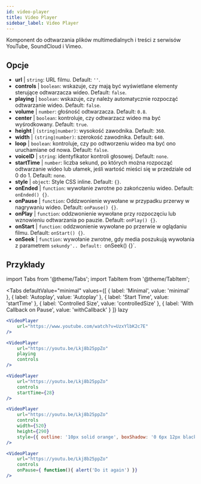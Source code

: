 ```yaml
---
id: video-player
title: Video Player
sidebar_label: Video Player
---
```


Komponent do odtwarzania plików multimedialnych i treści z serwisów YouTube, SoundCloud i Vimeo.

## Opcje

* __url__ | `string`: URL filmu. Default: `''`.
* __controls__ | `boolean`: wskazuje, czy mają być wyświetlane elementy sterujące odtwarzacza wideo. Default: `false`.
* __playing__ | `boolean`: wskazuje, czy należy automatycznie rozpocząć odtwarzanie wideo. Default: `false`.
* __volume__ | `number`: głośność odtwarzacza. Default: `0.8`.
* __center__ | `boolean`: kontroluje, czy odtwarzacz wideo ma być wyśrodkowany. Default: `true`.
* __height__ | `(string|number)`: wysokość zawodnika. Default: `360`.
* __width__ | `(string|number)`: szerokość zawodnika. Default: `640`.
* __loop__ | `boolean`: kontroluje, czy po odtworzeniu wideo ma być ono uruchamiane od nowa. Default: `false`.
* __voiceID__ | `string`: identyfikator kontroli głosowej. Default: `none`.
* __startTime__ | `number`: liczba sekund, po których można rozpocząć odtwarzanie wideo lub ułamek, jeśli wartość mieści się w przedziale od 0 do 1. Default: `none`.
* __style__ | `object`: Style CSS inline. Default: `{}`.
* __onEnded__ | `function`: wywołanie zwrotne po zakończeniu wideo. Default: `onEnded() {}`.
* __onPause__ | `function`: Oddzwonienie wywołane w przypadku przerwy w nagrywaniu wideo. Default: `onPause() {}`.
* __onPlay__ | `function`: oddzwonienie wywołane przy rozpoczęciu lub wznowieniu odtwarzania po pauzie. Default: `onPlay() {}`.
* __onStart__ | `function`: oddzwonienie wywołane po przerwie w oglądaniu filmu. Default: `onStart() {}`.
* __onSeek__ | `function`: wywołanie zwrotne, gdy media poszukują wywołania z parametrem `sekundy'.. Default: `onSeek() {}`.


## Przykłady

import Tabs from '@theme/Tabs';
import TabItem from '@theme/TabItem';

<Tabs
    defaultValue="minimal"
    values={[
        { label: 'Minimal', value: 'minimal' },
        { label: 'Autoplay', value: 'Autoplay' },
        { label: 'Start Time', value: 'startTime' },
        { label: 'Controlled Size', value: 'controlledSize' },
        { label: 'With Callback on Pause', value: 'withCallback' }
    ]}
    lazy
>
<TabItem value="minimal">

```jsx live
<VideoPlayer
    url="https://www.youtube.com/watch?v=UzxYlbK2c7E"
/>
```

</TabItem>

<TabItem value="withStyle">

```jsx live
<VideoPlayer
    url="https://youtu.be/Lkj8b25ppZo"
    playing
    controls
/>
```
</TabItem>

<TabItem value="startTime">

```jsx live
<VideoPlayer
    url="https://youtu.be/Lkj8b25ppZo"
    controls
    startTime={28}
/>
```
</TabItem>


<TabItem value="controlledSize">

```jsx live
<VideoPlayer
    url="https://youtu.be/Lkj8b25ppZo"
    controls
    width={520}
    height={290}
    style={{ outline: '10px solid orange', boxShadow: '0 6px 12px black'}}
/>
```
</TabItem>


<TabItem value="withCallback">

```jsx live
<VideoPlayer
    url="https://youtu.be/Lkj8b25ppZo"
    controls
    onPause={ function(){ alert('Do it again') }}
/>
```
</TabItem>

</Tabs>



